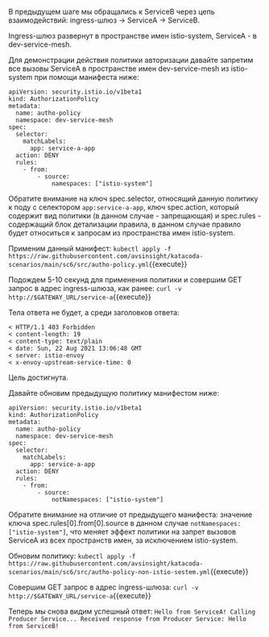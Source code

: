 В предыдущем шаге мы обращались к ServiceB через цепь взаимодействий: ingress-шлюз -> ServiceA -> ServiceB.

Ingress-шлюз развернут в пространстве имен istio-system, ServiceA - в dev-service-mesh.

Для демонстрации действия политики авторизации давайте запретим все вызовы ServiceA в пространстве имен dev-service-mesh из istio-system при помощи манифеста ниже:
```
apiVersion: security.istio.io/v1beta1
kind: AuthorizationPolicy
metadata:
  name: autho-policy
  namespace: dev-service-mesh
spec:
  selector:
    matchLabels:
      app: service-a-app
  action: DENY
  rules:
    - from:
        - source:
            namespaces: ["istio-system"]
```
Обратите внимание на ключ spec.selector, относящий данную политику к поду с селектором `app:service-a-app`, ключ spec.action, который содержит вид политики (в данном случае - запрещающая) и spec.rules - содержащий блок детализации правила, в данном случае правило будет относиться к запросам из пространства имен istio-system.

Применим данный манифест:
`kubectl apply -f https://raw.githubusercontent.com/avsinsight/katacoda-scenarios/main/sc6/src/autho-policy.yml`{{execute}}

Подождем 5-10 секунд для применения политики и совершим GET запрос в адрес ingress-шлюза, как ранее:
`curl -v http://$GATEWAY_URL/service-a`{{execute}}

Тела ответа не будет, а среди заголовков ответа:
```
< HTTP/1.1 403 Forbidden
< content-length: 19
< content-type: text/plain
< date: Sun, 22 Aug 2021 13:06:48 GMT
< server: istio-envoy
< x-envoy-upstream-service-time: 0
```

Цель достигнута.

Давайте обновим предыдущую политику манифестом ниже:
```
apiVersion: security.istio.io/v1beta1
kind: AuthorizationPolicy
metadata:
  name: autho-policy
  namespace: dev-service-mesh
spec:
  selector:
    matchLabels:
      app: service-a-app
  action: DENY
  rules:
    - from:
        - source:
            notNamespaces: ["istio-system"]
```

Обратите внимание на отличие от предыдущего манифеста: значение ключа spec.rules[0].from[0].source в данном случае `notNamespaces: ["istio-system"]`, что меняет эффект политики на запрет вызовов ServiceA из всех пространств имен, за исключением istio-system.

Обновим политику:
`kubectl apply -f https://raw.githubusercontent.com/avsinsight/katacoda-scenarios/main/sc6/src/autho-policy-non-istio-sestem.yml`{{execute}}

Совершим GET запрос в адрес ingress-шлюза:
`curl -v http://$GATEWAY_URL/service-a`{{execute}}

Теперь мы снова видим успешный ответ:
`Hello from ServiceA! Calling Producer Service... Received response from Producer Service: Hello from ServiceB!`
